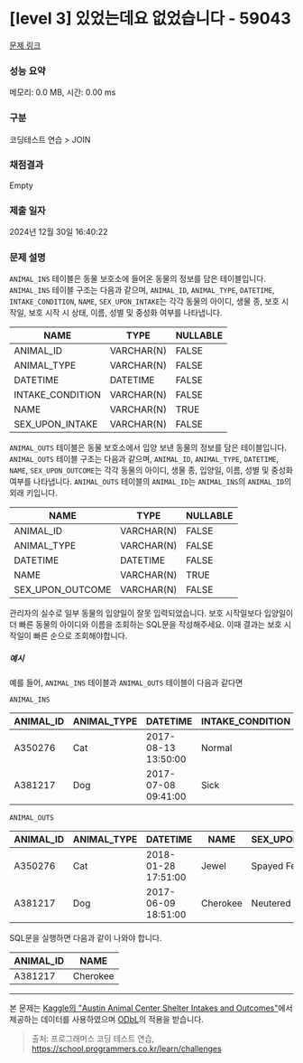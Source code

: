# [level 3] 있었는데요 없었습니다 - 59043 

[문제 링크](https://school.programmers.co.kr/learn/courses/30/lessons/59043?language=oracle) 

### 성능 요약

메모리: 0.0 MB, 시간: 0.00 ms

### 구분

코딩테스트 연습 > JOIN

### 채점결과

Empty

### 제출 일자

2024년 12월 30일 16:40:22

### 문제 설명

<p><code>ANIMAL_INS</code> 테이블은 동물 보호소에 들어온 동물의 정보를 담은 테이블입니다. <code>ANIMAL_INS</code> 테이블 구조는 다음과 같으며, <code>ANIMAL_ID</code>, <code>ANIMAL_TYPE</code>, <code>DATETIME</code>, <code>INTAKE_CONDITION</code>, <code>NAME</code>, <code>SEX_UPON_INTAKE</code>는 각각 동물의 아이디, 생물 종, 보호 시작일, 보호 시작 시 상태, 이름, 성별 및 중성화 여부를 나타냅니다.</p>
<table class="table">
        <thead><tr>
<th>NAME</th>
<th>TYPE</th>
<th>NULLABLE</th>
</tr>
</thead>
        <tbody><tr>
<td>ANIMAL_ID</td>
<td>VARCHAR(N)</td>
<td>FALSE</td>
</tr>
<tr>
<td>ANIMAL_TYPE</td>
<td>VARCHAR(N)</td>
<td>FALSE</td>
</tr>
<tr>
<td>DATETIME</td>
<td>DATETIME</td>
<td>FALSE</td>
</tr>
<tr>
<td>INTAKE_CONDITION</td>
<td>VARCHAR(N)</td>
<td>FALSE</td>
</tr>
<tr>
<td>NAME</td>
<td>VARCHAR(N)</td>
<td>TRUE</td>
</tr>
<tr>
<td>SEX_UPON_INTAKE</td>
<td>VARCHAR(N)</td>
<td>FALSE</td>
</tr>
</tbody>
      </table>
<p><code>ANIMAL_OUTS</code> 테이블은 동물 보호소에서 입양 보낸 동물의 정보를 담은 테이블입니다. <code>ANIMAL_OUTS</code> 테이블 구조는 다음과 같으며, <code>ANIMAL_ID</code>, <code>ANIMAL_TYPE</code>, <code>DATETIME</code>, <code>NAME</code>, <code>SEX_UPON_OUTCOME</code>는 각각 동물의 아이디, 생물 종, 입양일, 이름, 성별 및 중성화 여부를 나타냅니다. <code>ANIMAL_OUTS</code> 테이블의 <code>ANIMAL_ID</code>는 <code>ANIMAL_INS</code>의 <code>ANIMAL_ID</code>의 외래 키입니다.</p>
<table class="table">
        <thead><tr>
<th>NAME</th>
<th>TYPE</th>
<th>NULLABLE</th>
</tr>
</thead>
        <tbody><tr>
<td>ANIMAL_ID</td>
<td>VARCHAR(N)</td>
<td>FALSE</td>
</tr>
<tr>
<td>ANIMAL_TYPE</td>
<td>VARCHAR(N)</td>
<td>FALSE</td>
</tr>
<tr>
<td>DATETIME</td>
<td>DATETIME</td>
<td>FALSE</td>
</tr>
<tr>
<td>NAME</td>
<td>VARCHAR(N)</td>
<td>TRUE</td>
</tr>
<tr>
<td>SEX_UPON_OUTCOME</td>
<td>VARCHAR(N)</td>
<td>FALSE</td>
</tr>
</tbody>
      </table>
<p>관리자의 실수로 일부 동물의 입양일이 잘못 입력되었습니다. 보호 시작일보다 입양일이 더 빠른 동물의 아이디와 이름을 조회하는 SQL문을 작성해주세요. 이때 결과는 보호 시작일이 빠른 순으로 조회해야합니다. </p>

<h5>예시</h5>

<p>예를 들어, <code>ANIMAL_INS</code> 테이블과 <code>ANIMAL_OUTS</code> 테이블이 다음과 같다면</p>

<p><code>ANIMAL_INS</code></p>
<table class="table">
        <thead><tr>
<th>ANIMAL_ID</th>
<th>ANIMAL_TYPE</th>
<th>DATETIME</th>
<th>INTAKE_CONDITION</th>
<th>NAME</th>
<th>SEX_UPON_INTAKE</th>
</tr>
</thead>
        <tbody><tr>
<td>A350276</td>
<td>Cat</td>
<td>2017-08-13 13:50:00</td>
<td>Normal</td>
<td>Jewel</td>
<td>Spayed Female</td>
</tr>
<tr>
<td>A381217</td>
<td>Dog</td>
<td>2017-07-08 09:41:00</td>
<td>Sick</td>
<td>Cherokee</td>
<td>Neutered Male</td>
</tr>
</tbody>
      </table>
<p><code>ANIMAL_OUTS</code></p>
<table class="table">
        <thead><tr>
<th>ANIMAL_ID</th>
<th>ANIMAL_TYPE</th>
<th>DATETIME</th>
<th>NAME</th>
<th>SEX_UPON_OUTCOME</th>
</tr>
</thead>
        <tbody><tr>
<td>A350276</td>
<td>Cat</td>
<td>2018-01-28 17:51:00</td>
<td>Jewel</td>
<td>Spayed Female</td>
</tr>
<tr>
<td>A381217</td>
<td>Dog</td>
<td>2017-06-09 18:51:00</td>
<td>Cherokee</td>
<td>Neutered Male</td>
</tr>
</tbody>
      </table>
<p>SQL문을 실행하면 다음과 같이 나와야 합니다. </p>
<table class="table">
        <thead><tr>
<th>ANIMAL_ID</th>
<th>NAME</th>
</tr>
</thead>
        <tbody><tr>
<td>A381217</td>
<td>Cherokee</td>
</tr>
</tbody>
      </table>
<hr>

<p>본 문제는 <a href="https://www.kaggle.com/aaronschlegel/austin-animal-center-shelter-intakes-and-outcomes" target="_blank" rel="noopener">Kaggle의 "Austin Animal Center Shelter Intakes and Outcomes"</a>에서 제공하는 데이터를 사용하였으며 <a href="https://opendatacommons.org/licenses/odbl/1.0/" target="_blank" rel="noopener">ODbL</a>의 적용을 받습니다.</p>


> 출처: 프로그래머스 코딩 테스트 연습, https://school.programmers.co.kr/learn/challenges